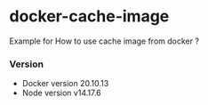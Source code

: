 # docker-cache-image

Example for How to use cache image from docker ?

### Version

- Docker version 20.10.13
- Node version v14.17.6
